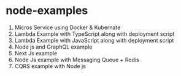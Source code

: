 # node-examples

1. Micros Service using Docker & Kubernate
2. Lambda Example with TypeScript along with deployment script
3. Lambda Example with JavaScript along with deployment script
4. Node js and GraphQL example
5. Next Js example
6. Node Js example with Messaging Queue + Redis 
7. CQRS example with Node js 
